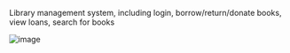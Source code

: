 Library management system, including login, borrow/return/donate books, view loans, search for books

![image](https://github.com/user-attachments/assets/7fa900ae-e678-4b84-a158-3b632bdea497)
